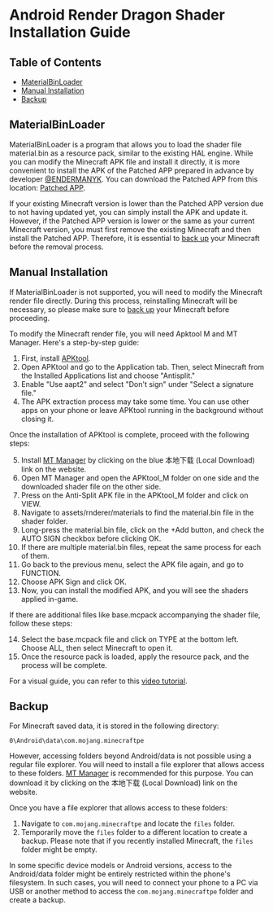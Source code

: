 # Android Render Dragon Shader Installation Guide

## Table of Contents
* [MaterialBinLoader](#materialbinloader)
* [Manual Installation](#manual-installation)
* [Backup](#backup)

## MaterialBinLoader

MaterialBinLoader is a program that allows you to load the shader file material.bin as a resource pack, similar to the existing HAL engine. While you can modify the Minecraft APK file and install it directly, it is more convenient to install the APK of the Patched APP prepared in advance by developer [@ENDERMANYK](https://github.com/ENDERMANYK). You can download the Patched APP from this location: [Patched APP](https://github.com/DominoKorean/Render-dragon-shader-list/blob/main/patchedapp.md).

If your existing Minecraft version is lower than the Patched APP version due to not having updated yet, you can simply install the APK and update it. However, if the Patched APP version is lower or the same as your current Minecraft version, you must first remove the existing Minecraft and then install the Patched APP. Therefore, it is essential to [back up](#백업) your Minecraft before the removal process.

## Manual Installation

If MaterialBinLoader is not supported, you will need to modify the Minecraft render file directly. During this process, reinstalling Minecraft will be necessary, so please make sure to [back up](#백업) your Minecraft before proceeding.

To modify the Minecraft render file, you will need Apktool M and MT Manager. Here's a step-by-step guide:

1. First, install [APKtool](https://maximoff.su/apktool/?lang=en).
2. Open APKtool and go to the Application tab. Then, select Minecraft from the Installed Applications list and choose "Antisplit."
3. Enable "Use aapt2" and select "Don't sign" under "Select a signature file."
4. The APK extraction process may take some time. You can use other apps on your phone or leave APKtool running in the background without closing it.

Once the installation of APKtool is complete, proceed with the following steps:

5. Install [MT Manager](https://mt2.cn/download) by clicking on the blue 本地下载 (Local Download) link on the website.
6. Open MT Manager and open the APKtool_M folder on one side and the downloaded shader file on the other side.
7. Press on the Anti-Split APK file in the APKtool_M folder and click on VIEW.
8. Navigate to assets/rnderer/materials to find the material.bin file in the shader folder.
9. Long-press the material.bin file, click on the +Add button, and check the AUTO SIGN checkbox before clicking OK.
10. If there are multiple material.bin files, repeat the same process for each of them.
11. Go back to the previous menu, select the APK file again, and go to FUNCTION.
12. Choose APK Sign and click OK.
13. Now, you can install the modified APK, and you will see the shaders applied in-game.

If there are additional files like base.mcpack accompanying the shader file, follow these steps:

14. Select the base.mcpack file and click on TYPE at the bottom left. Choose ALL, then select Minecraft to open it.
15. Once the resource pack is loaded, apply the resource pack, and the process will be complete.

For a visual guide, you can refer to this [video tutorial](https://youtu.be/MYlnjqnFBgw).
<!---
The provided links are subject to change or may be in a different language, as this is a translation. Please use similar guides in your preferred language if necessary.
--->

## Backup

For Minecraft saved data, it is stored in the following directory:

```
0\Android\data\com.mojang.minecraftpe
```

However, accessing folders beyond Android/data is not possible using a regular file explorer. You will need to install a file explorer that allows access to these folders. [MT Manager](https://mt2.cn/download) is recommended for this purpose. You can download it by clicking on the 本地下载 (Local Download) link on the website.

Once you have a file explorer that allows access to these folders:

1. Navigate to `com.mojang.minecraftpe` and locate the `files` folder.
2. Temporarily move the `files` folder to a different location to create a backup. Please note that if you recently installed Minecraft, the `files` folder might be empty.

In some specific device models or Android versions, access to the Android/data folder might be entirely restricted within the phone's filesystem. In such cases, you will need to connect your phone to a PC via USB or another method to access the `com.mojang.minecraftpe` folder and create a backup.